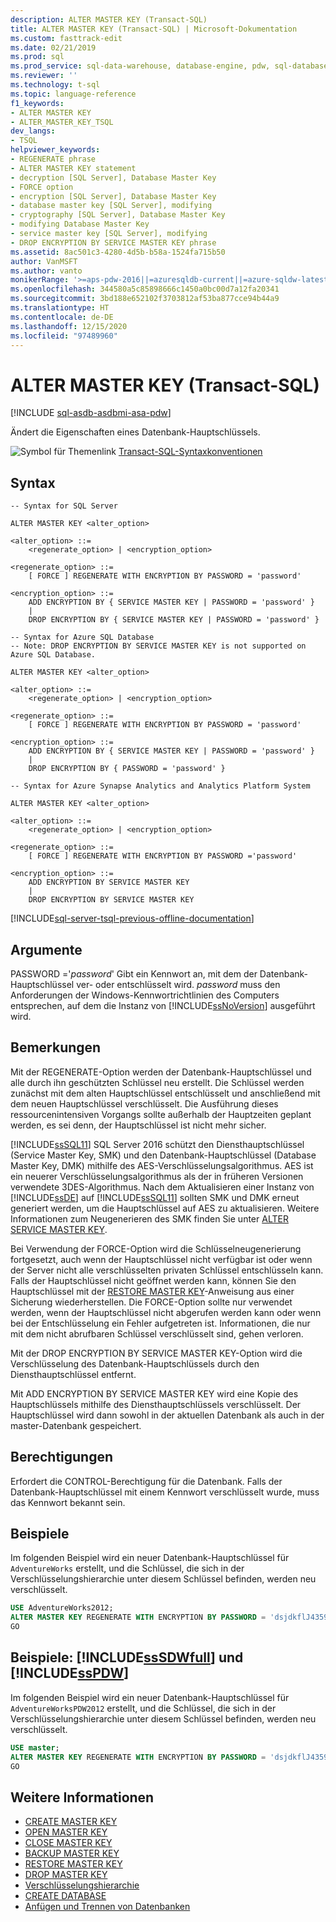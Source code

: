 ```yaml
---
description: ALTER MASTER KEY (Transact-SQL)
title: ALTER MASTER KEY (Transact-SQL) | Microsoft-Dokumentation
ms.custom: fasttrack-edit
ms.date: 02/21/2019
ms.prod: sql
ms.prod_service: sql-data-warehouse, database-engine, pdw, sql-database
ms.reviewer: ''
ms.technology: t-sql
ms.topic: language-reference
f1_keywords:
- ALTER MASTER KEY
- ALTER_MASTER_KEY_TSQL
dev_langs:
- TSQL
helpviewer_keywords:
- REGENERATE phrase
- ALTER MASTER KEY statement
- decryption [SQL Server], Database Master Key
- FORCE option
- encryption [SQL Server], Database Master Key
- database master key [SQL Server], modifying
- cryptography [SQL Server], Database Master Key
- modifying Database Master Key
- service master key [SQL Server], modifying
- DROP ENCRYPTION BY SERVICE MASTER KEY phrase
ms.assetid: 8ac501c3-4280-4d5b-b58a-1524fa715b50
author: VanMSFT
ms.author: vanto
monikerRange: '>=aps-pdw-2016||=azuresqldb-current||=azure-sqldw-latest||>=sql-server-2016||>=sql-server-linux-2017||=azuresqldb-mi-current'
ms.openlocfilehash: 344580a5c85898666c1450a0bc00d7a12fa20341
ms.sourcegitcommit: 3bd188e652102f3703812af53ba877cce94b44a9
ms.translationtype: HT
ms.contentlocale: de-DE
ms.lasthandoff: 12/15/2020
ms.locfileid: "97489960"
---
```

# <a name="alter-master-key-transact-sql"></a>ALTER MASTER KEY (Transact-SQL)

[!INCLUDE [sql-asdb-asdbmi-asa-pdw](../../includes/applies-to-version/sql-asdb-asdbmi-asa-pdw.md)]

Ändert die Eigenschaften eines Datenbank-Hauptschlüssels.

![Symbol für Themenlink](../../database-engine/configure-windows/media/topic-link.gif "Symbol für Themenlink") [Transact-SQL-Syntaxkonventionen](../../t-sql/language-elements/transact-sql-syntax-conventions-transact-sql.md)

## <a name="syntax"></a>Syntax

```syntaxsql
-- Syntax for SQL Server

ALTER MASTER KEY <alter_option>

<alter_option> ::=
    <regenerate_option> | <encryption_option>

<regenerate_option> ::=
    [ FORCE ] REGENERATE WITH ENCRYPTION BY PASSWORD = 'password'

<encryption_option> ::=
    ADD ENCRYPTION BY { SERVICE MASTER KEY | PASSWORD = 'password' }
    |
    DROP ENCRYPTION BY { SERVICE MASTER KEY | PASSWORD = 'password' }
```

```syntaxsql
-- Syntax for Azure SQL Database
-- Note: DROP ENCRYPTION BY SERVICE MASTER KEY is not supported on Azure SQL Database.

ALTER MASTER KEY <alter_option>

<alter_option> ::=
    <regenerate_option> | <encryption_option>

<regenerate_option> ::=
    [ FORCE ] REGENERATE WITH ENCRYPTION BY PASSWORD = 'password'

<encryption_option> ::=
    ADD ENCRYPTION BY { SERVICE MASTER KEY | PASSWORD = 'password' }
    |
    DROP ENCRYPTION BY { PASSWORD = 'password' }
```

```syntaxsql
-- Syntax for Azure Synapse Analytics and Analytics Platform System

ALTER MASTER KEY <alter_option>

<alter_option> ::=
    <regenerate_option> | <encryption_option>

<regenerate_option> ::=
    [ FORCE ] REGENERATE WITH ENCRYPTION BY PASSWORD ='password'

<encryption_option> ::=
    ADD ENCRYPTION BY SERVICE MASTER KEY
    |
    DROP ENCRYPTION BY SERVICE MASTER KEY
```

[!INCLUDE[sql-server-tsql-previous-offline-documentation](../../includes/sql-server-tsql-previous-offline-documentation.md)]

## <a name="arguments"></a>Argumente

PASSWORD ='*password*' Gibt ein Kennwort an, mit dem der Datenbank-Hauptschlüssel ver- oder entschlüsselt wird. *password* muss den Anforderungen der Windows-Kennwortrichtlinien des Computers entsprechen, auf dem die Instanz von [!INCLUDE[ssNoVersion](../../includes/ssnoversion-md.md)] ausgeführt wird.

## <a name="remarks"></a>Bemerkungen

Mit der REGENERATE-Option werden der Datenbank-Hauptschlüssel und alle durch ihn geschützten Schlüssel neu erstellt. Die Schlüssel werden zunächst mit dem alten Hauptschlüssel entschlüsselt und anschließend mit dem neuen Hauptschlüssel verschlüsselt. Die Ausführung dieses ressourcenintensiven Vorgangs sollte außerhalb der Hauptzeiten geplant werden, es sei denn, der Hauptschlüssel ist nicht mehr sicher.

[!INCLUDE[ssSQL11](../../includes/sssql11-md.md)] SQL Server 2016 schützt den Diensthauptschlüssel (Service Master Key, SMK) und den Datenbank-Hauptschlüssel (Database Master Key, DMK) mithilfe des AES-Verschlüsselungsalgorithmus. AES ist ein neuerer Verschlüsselungsalgorithmus als der in früheren Versionen verwendete 3DES-Algorithmus. Nach dem Aktualisieren einer Instanz von [!INCLUDE[ssDE](../../includes/ssde-md.md)] auf [!INCLUDE[ssSQL11](../../includes/sssql11-md.md)] sollten SMK und DMK erneut generiert werden, um die Hauptschlüssel auf AES zu aktualisieren. Weitere Informationen zum Neugenerieren des SMK finden Sie unter [ALTER SERVICE MASTER KEY](../../t-sql/statements/alter-service-master-key-transact-sql.md).

Bei Verwendung der FORCE-Option wird die Schlüsselneugenerierung fortgesetzt, auch wenn der Hauptschlüssel nicht verfügbar ist oder wenn der Server nicht alle verschlüsselten privaten Schlüssel entschlüsseln kann. Falls der Hauptschlüssel nicht geöffnet werden kann, können Sie den Hauptschlüssel mit der [RESTORE MASTER KEY](../../t-sql/statements/restore-master-key-transact-sql.md)-Anweisung aus einer Sicherung wiederherstellen. Die FORCE-Option sollte nur verwendet werden, wenn der Hauptschlüssel nicht abgerufen werden kann oder wenn bei der Entschlüsselung ein Fehler aufgetreten ist. Informationen, die nur mit dem nicht abrufbaren Schlüssel verschlüsselt sind, gehen verloren.

Mit der DROP ENCRYPTION BY SERVICE MASTER KEY-Option wird die Verschlüsselung des Datenbank-Hauptschlüssels durch den Diensthauptschlüssel entfernt.

Mit ADD ENCRYPTION BY SERVICE MASTER KEY wird eine Kopie des Hauptschlüssels mithilfe des Diensthauptschlüssels verschlüsselt. Der Hauptschlüssel wird dann sowohl in der aktuellen Datenbank als auch in der master-Datenbank gespeichert.

## <a name="permissions"></a>Berechtigungen

Erfordert die CONTROL-Berechtigung für die Datenbank. Falls der Datenbank-Hauptschlüssel mit einem Kennwort verschlüsselt wurde, muss das Kennwort bekannt sein.

## <a name="examples"></a>Beispiele

Im folgenden Beispiel wird ein neuer Datenbank-Hauptschlüssel für `AdventureWorks` erstellt, und die Schlüssel, die sich in der Verschlüsselungshierarchie unter diesem Schlüssel befinden, werden neu verschlüsselt.

```sql
USE AdventureWorks2012;
ALTER MASTER KEY REGENERATE WITH ENCRYPTION BY PASSWORD = 'dsjdkflJ435907NnmM#sX003';
GO
```

## <a name="examples-sssdwfull-and-sspdw"></a>Beispiele: [!INCLUDE[ssSDWfull](../../includes/sssdwfull-md.md)] und [!INCLUDE[ssPDW](../../includes/sspdw-md.md)]

Im folgenden Beispiel wird ein neuer Datenbank-Hauptschlüssel für `AdventureWorksPDW2012` erstellt, und die Schlüssel, die sich in der Verschlüsselungshierarchie unter diesem Schlüssel befinden, werden neu verschlüsselt.

```sql
USE master;
ALTER MASTER KEY REGENERATE WITH ENCRYPTION BY PASSWORD = 'dsjdkflJ435907NnmM#sX003';
GO
```

## <a name="see-also"></a>Weitere Informationen

- [CREATE MASTER KEY](../../t-sql/statements/create-master-key-transact-sql.md)
- [OPEN MASTER KEY](../../t-sql/statements/open-master-key-transact-sql.md)
- [CLOSE MASTER KEY](../../t-sql/statements/close-master-key-transact-sql.md)
- [BACKUP MASTER KEY](../../t-sql/statements/backup-master-key-transact-sql.md)
- [RESTORE MASTER KEY](../../t-sql/statements/restore-master-key-transact-sql.md)
- [DROP MASTER KEY](../../t-sql/statements/drop-master-key-transact-sql.md)
- [Verschlüsselungshierarchie](../../relational-databases/security/encryption/encryption-hierarchy.md)
- [CREATE DATABASE](../../t-sql/statements/create-database-transact-sql.md)
- [Anfügen und Trennen von Datenbanken](../../relational-databases/databases/database-detach-and-attach-sql-server.md)
